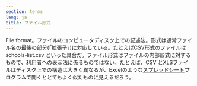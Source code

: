 ```yaml
---
section: terms
lang: ja
title: ファイル形式
---
```


File format。ファイルのコンピュータディスク上での記述法。形式は通常ファイル名の最後の部分(「拡張子」)に対応している。たとえば[CSV](../csv/)形式のファイルは schools-list.csv といった具合だ。ファイル形式はファイルの内部形式に対するもので、利用者への表示法に係るものではない。たとえば、CSV と[XLS](../xls/)ファイルはディスク上での構造は大きく異なるが、Excelのような[スプレッドシート](../spreadsheet/)プログラムで開くととてもよく似たものに見えるだろう。
